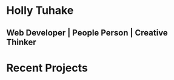Holly Tuhake
=======

## Web Developer | People Person | Creative Thinker
# Recent Projects
<!-- [Footprint](https://polar-spire-15237.herokuapp.com/)
For this project I was client and project manager. The code I wrote leaned heavy on the backend, working in routers and writing SQL queries. This project helped me learn that I really the process of designing database architecture. -->

